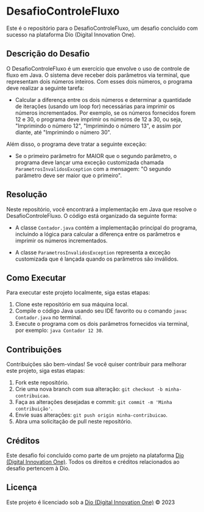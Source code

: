 # DesafioControleFluxo

Este é o repositório para o DesafioControleFluxo, um desafio concluído com sucesso na plataforma Dio (Digital Innovation One).

## Descrição do Desafio

O DesafioControleFluxo é um exercício que envolve o uso de controle de fluxo em Java. O sistema deve receber dois parâmetros via terminal, que representam dois números inteiros. Com esses dois números, o programa deve realizar a seguinte tarefa:

- Calcular a diferença entre os dois números e determinar a quantidade de iterações (usando um loop for) necessárias para imprimir os números incrementados. Por exemplo, se os números fornecidos forem 12 e 30, o programa deve imprimir os números de 12 a 30, ou seja, "Imprimindo o número 12", "Imprimindo o número 13", e assim por diante, até "Imprimindo o número 30".

Além disso, o programa deve tratar a seguinte exceção:

- Se o primeiro parâmetro for MAIOR que o segundo parâmetro, o programa deve lançar uma exceção customizada chamada `ParametrosInvalidosException` com a mensagem: "O segundo parâmetro deve ser maior que o primeiro".

## Resolução

Neste repositório, você encontrará a implementação em Java que resolve o DesafioControleFluxo. O código está organizado da seguinte forma:

- A classe `Contador.java` contém a implementação principal do programa, incluindo a lógica para calcular a diferença entre os parâmetros e imprimir os números incrementados.

- A classe `ParametrosInvalidosException` representa a exceção customizada que é lançada quando os parâmetros são inválidos.

## Como Executar

Para executar este projeto localmente, siga estas etapas:

1. Clone este repositório em sua máquina local.
2. Compile o código Java usando seu IDE favorito ou o comando `javac Contador.java` no terminal.
3. Execute o programa com os dois parâmetros fornecidos via terminal, por exemplo: `java Contador 12 30`.

## Contribuições

Contribuições são bem-vindas! Se você quiser contribuir para melhorar este projeto, siga estas etapas:

1. Fork este repositório.
2. Crie uma nova branch com sua alteração: `git checkout -b minha-contribuicao`.
3. Faça as alterações desejadas e commit: `git commit -m 'Minha contribuição'`.
4. Envie suas alterações: `git push origin minha-contribuicao`.
5. Abra uma solicitação de pull neste repositório.

## Créditos

Este desafio foi concluído como parte de um projeto na plataforma [Dio (Digital Innovation One)](https://digitalinnovation.one/). Todos os direitos e créditos relacionados ao desafio pertencem à Dio.

## Licença

Este projeto é licenciado sob a [Dio (Digital Innovation One)](https://digitalinnovation.one/) © 2023 
